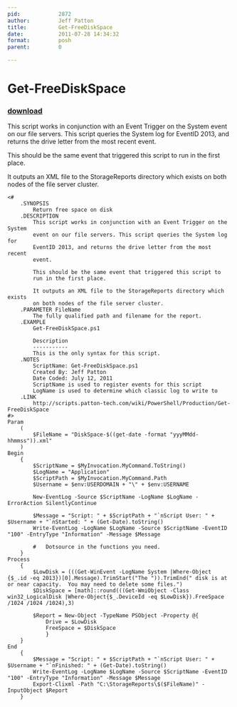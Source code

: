 ```yaml
---
pid:            2872
author:         Jeff Patton
title:          Get-FreeDiskSpace
date:           2011-07-28 14:34:32
format:         posh
parent:         0

---
```


# Get-FreeDiskSpace

### [download](Scripts\2872.ps1)

This script works in conjunction with an Event Trigger on the System event on our file servers. This script queries the System log for EventID 2013, and returns the drive letter from the most recent event. 

This should be the same event that triggered this script to run in the first place.

It outputs an XML file to the StorageReports directory which exists on both nodes of the file server cluster.

```posh
<#
    .SYNOPSIS
        Return free space on disk
    .DESCRIPTION
        This script works in conjunction with an Event Trigger on the System
        event on our file servers. This script queries the System log for 
        EventID 2013, and returns the drive letter from the most recent 
        event. 
        
        This should be the same event that triggered this script to
        run in the first place.
        
        It outputs an XML file to the StorageReports directory which exists 
        on both nodes of the file server cluster.
    .PARAMETER FileName
        The fully qualified path and filename for the report.
    .EXAMPLE
        Get-FreeDiskSpace.ps1
        
        Description
        -----------
        This is the only syntax for this script.
    .NOTES
        ScriptName: Get-FreeDiskSpace.ps1
        Created By: Jeff Patton
        Date Coded: July 12, 2011
        ScriptName is used to register events for this script
        LogName is used to determine which classic log to write to
    .LINK
        http://scripts.patton-tech.com/wiki/PowerShell/Production/Get-FreeDiskSpace
#>
Param
    (
        $FileName = "DiskSpace-$((get-date -format "yyyMMdd-hhmmss")).xml"
    )
Begin
    {
        $ScriptName = $MyInvocation.MyCommand.ToString()
        $LogName = "Application"
        $ScriptPath = $MyInvocation.MyCommand.Path
        $Username = $env:USERDOMAIN + "\" + $env:USERNAME

        New-EventLog -Source $ScriptName -LogName $LogName -ErrorAction SilentlyContinue

        $Message = "Script: " + $ScriptPath + "`nScript User: " + $Username + "`nStarted: " + (Get-Date).toString()
        Write-EventLog -LogName $LogName -Source $ScriptName -EventID "100" -EntryType "Information" -Message $Message 

        #	Dotsource in the functions you need.
    }
Process
    {
        $LowDisk = (((Get-WinEvent -LogName System |Where-Object {$_.id -eq 2013})[0].Message).TrimStart("The ")).TrimEnd(" disk is at or near capacity.  You may need to delete some files.")
        $DiskSpace = [math]::round(((Get-WmiObject -Class win32_LogicalDisk |Where-Object{$_.DeviceId -eq $LowDisk}).FreeSpace /1024 /1024 /1024),3)

        $Report = New-Object -TypeName PSObject -Property @{
            Drive = $LowDisk
            FreeSpace = $DiskSpace
            }
    }
End
    {
        $Message = "Script: " + $ScriptPath + "`nScript User: " + $Username + "`nFinished: " + (Get-Date).toString()
        Write-EventLog -LogName $LogName -Source $ScriptName -EventID "100" -EntryType "Information" -Message $Message
        Export-Clixml -Path "C:\StorageReports\$($FileName)" -InputObject $Report
    }
```
